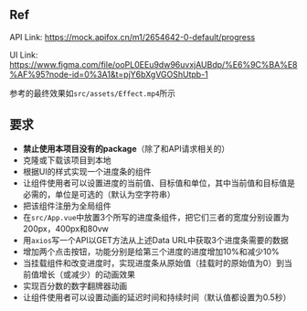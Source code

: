## Ref

API Link: https://mock.apifox.cn/m1/2654642-0-default/progress

UI  Link: https://www.figma.com/file/ooPL0EEu9dw96uvxjAUBdp/%E6%9C%BA%E8%AF%95?node-id=0%3A1&t=pjY6bXgVGOShUtpb-1

参考的最终效果如`src/assets/Effect.mp4`所示

## 要求

* **禁止使用本项目没有的package**（除了和API请求相关的）
* 克隆或下载该项目到本地
* 根据UI的样式实现一个进度条的组件
* 让组件使用者可以设置进度的当前值、目标值和单位，其中当前值和目标值是必需的，单位是可选的（默认为空字符串）
* 把该组件注册为全局组件
* 在`src/App.vue`中放置3个所写的进度条组件，把它们三者的宽度分别设置为200px，400px和80vw
* 用`axios`写一个API以GET方法从上述Data URL中获取3个进度条需要的数据
* 增加两个点击按钮，功能分别是给第三个进度的进度增加10%和减少10%
* 当挂载组件和改变进度时，实现进度条从原始值（挂载时的原始值为0）到当前值增长（或减少）的动画效果
* 实现百分数的数字翻牌器动画
* 让组件使用者可以设置动画的延迟时间和持续时间（默认值都设置为0.5秒）

